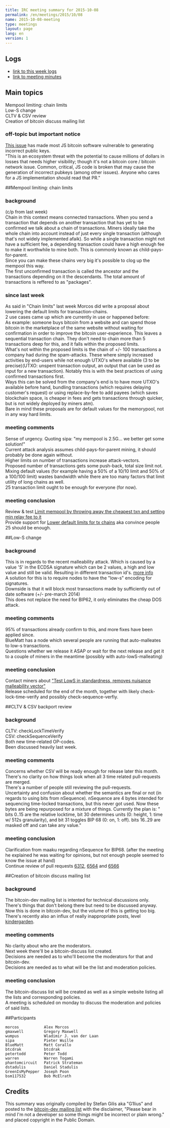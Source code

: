 ```yaml
---
title: IRC meeting summary for 2015-10-08
permalink: /en/meetings/2015/10/08
name: 2015-10-08-meeting
type: meetings
layout: page
lang: en
version: 1
---
```

## Logs

- [link to this week logs](http://bitcoinstats.com/irc/bitcoin-dev/logs/2015/10/08#l1444330778.0)  
- [link to meeting minutes](https://docs.google.com/document/d/1hCDuOBNpqrZ0NLzvgrs2kDIF3g97sOv-FyneHjQellk/edit)

## Main topics    

Mempool limiting: chain limits  
Low-S change  
CLTV & CSV review  
Creation of bitcoin discuss mailing list


### off-topic but important notice

[This issue](https://github.com/feross/buffer/pull/81) has made most JS bitcoin software vulnerable to generating incorrect public keys.  
"This is an ecosystem threat with the potential to cause millions of dollars in losses that needs higher visibility; though it's not a bitcoin core / bitcoin network issue.
Common, critical, JS code is broken that may cause the generation of incorrect pubkeys (among other issues). Anyone who cares for a JS implementation should read that PR."


##Mempool limiting: chain limits

### background

(c/p from last week)  
Chain in this context means connected transactions. When you send a transaction that depends on another transaction that has yet to be confirmed we talk about a chain of transactions. 
Miners ideally take the whole chain into account instead of just every single transaction (although that's not widely implemented afaik). So while a single transaction might not have a sufficient fee, a depending transaction could have a high enough fee to make it worthwhile to mine both.
This is commonly known as child-pays-for-parent.  
Since you can make these chains very big it's possible to clog up the mempool this way.   
The first unconfirmed transaction is called the ancestor and the transactions depending on it the descendants. The total amount of transactions is reffered to as "packages".  

### since last week

As said in "Chain limits" last week Morcos did write a proposal about lowering the default limits for transaction-chains.  
2 use cases came up which are currently in use or happened before:   
As example: someone buys bitcoin from a website and can spend those bitcoin in the marketplace of the same website without waiting for confirmation in order to improve the bitcoin user-experience. This leaves a sequential transaction chain. They don't need to chain more than 5 transactions deep for this, and it falls within the proposed limits.   
What's not within the proposed limits is the chain of +/- 100 transactions a company had during the spam-attacks. These where simply increased activities by end-users while not enough UTXO's where available (3 to be precise)(UTXO: unspent transaction output, an output that can be used as input for a new transaction).
Notably this is with the best practices of using confirmed transactions first.  
Ways this can be solved from the company's end is to have more UTXO's available before hand, bundling transactions (which requires delaying customer's request) or using replace-by-fee to add payees (which saves blockchain space, is cheaper in fees and gets transactions through quicker, but is not widely deployed by miners atm).  
Bare in mind these proposals are for default values for the memorypool, not in any way hard limits.

### meeting comments

Sense of urgency. Quoting sipa: "my mempool is 2.5G... we better get some solution!"  
Current attack analysis assumes child-pays-for-parent mining, it should probably be done again without.  
Higher limits on number of transactions increase attack-vectors.  
Proposed number of transactions gets some push-back, total size limit not.  
Mixing default values (for example having a 50% of a 10/10 limit and 50% of a 100/100 limit) wastes bandwidth while there are too many factors that limit utility of long chains as well.  
25 transaction limit ought to be enough for everyone (for now).

### meeting conclusion

Review & test [Limit mempool by throwing away the cheapest txn and setting min relay fee to it](https://github.com/bitcoin/bitcoin/pull/6722)    
Provide support for [Lower default limits for tx chains](https://github.com/bitcoin/bitcoin/pull/6771) aka convince people 25 should be enough.

##Low-S change

### background

This is in regards to the recent malleability attack. Which is caused by a value 'S' in the ECDSA signature which can be 2 values, a high and low value and still be valid. Resulting in different transaction id's. [more info](http://blog.coinkite.com/post/130318407326/ongoing-bitcoin-malleability-attack-low-s-high)  
A solution for this is to require nodes to have the "low-s" encoding for signatures.  
Downside is that it will block most transactions made by sufficiently out of date software (+/- pre-march 2014)  
This does not replace the need for BIP62, it only eliminates the cheap DOS attack.

### meeting comments

95% of transactions already confirm to this, and more fixes have been applied since.  
BlueMatt has a node which several people are running that auto-malleates to low-s transactions.  
Questions whether we release it ASAP or wait for the next release and get it to a couple of miners in the meantime (possibly with auto-lowS-malleating)

### meeting conclusion

Contact miners about ["Test LowS in standardness, removes nuisance malleability vector"](https://github.com/bitcoin/bitcoin/pull/6769)   
Release scheduled for the end of the month, together with likely check-lock-time-verify and possibly check-sequence-verfiy.

##CLTV & CSV backport review

### background

CLTV: checkLockTimeVerify  
CSV: checkSequenceVerify  
Both new time-related OP-codes.  
Been discussed heavily last week.

### meeting comments

Concerns whether CSV will be ready enough for release later this month.  
There's no clarity on how things look when all 3 time related pull-requests are merged.  
There's a number of people still reviewing the pull-requests.  
Uncertainty and confusion about whether the semantics are final or not (in regards to using bits from nSequence). nSequence are 4 bytes intended for sequencing time-locked transactions, but this never got used.
Now these bytes are being repurposed for a mixture of things. Currently the plan is: " bits 0..15 are the relative locktime, bit 30 determines units (0: height, 1: time w/ 512s granularity), and bit 31 toggles BIP 68 (0: on, 1: off). bits 16..29 are masked off and can take any value."

### meeting conclusion

Clarification from maaku regarding nSequence for BIP68. (after the meeting he explained he was waiting for opinions, but not enough people seemed to know the issue at hand)   
Continue review of pull requests [6312](https://github.com/bitcoin/bitcoin/pull/6312), [6564](https://github.com/bitcoin/bitcoin/pull/6564) and [6566](https://github.com/bitcoin/bitcoin/pull/6566)

##Creation of bitcoin discuss mailing list

### background

The bitcoin-dev mailing list is intented for technical discussions only. There's things that don't belong there but need to be discussed anyway.  
Now this is done in bitcoin-dev, but the volume of this is getting too big.  
There's recently also an influx of really inappropriate posts, level [kindergarden](https://www.mail-archive.com/bitcoin-dev@lists.linuxfoundation.org/msg02539.html).

### meeting comments

No clarity about who are the moderators.  
Next week there'll be a bitcoin-discuss list created.  
Decisions are needed as to who'll become the moderators for that and bitcoin-dev.  
Decisions are needed as to what will be the list and moderation policies.

### meeting conclusion

The bitcoin-discuss list will be created as well as a simple website listing all the lists and corresponding policies.  
A meeting is scheduled on monday to discuss the moderation and policies of said lists.

##Participants

    morcos           Alex Morcos  
    gmaxwell         Gregory Maxwell  
    wumpus           Wladimir J. van der Laan  
    sipa             Pieter Wuille  
    BlueMatt         Matt Corallo  
    btcdrak          btcdrak  
    petertodd        Peter Todd  
    warren           Warren Togami  
    phantomcircuit   Patrick Strateman  
    dstadulis        Daniel Stadulis  
    GreenIsMyPepper  Joseph Poon   
    bsm117532        Bob McElrath   

## Credits

This summary was originally compiled by Stefan Gilis aka "G1lius" and posted to the [bitcoin-dev mailing list][meetingsource] with the disclaimer, "Please bear in mind I'm not a developer so some things might be incorrect or plain wrong." and placed copyright in the Public Domain.

[meetingsource]: http://lists.linuxfoundation.org/pipermail/bitcoin-dev/2015-October/011496.html
